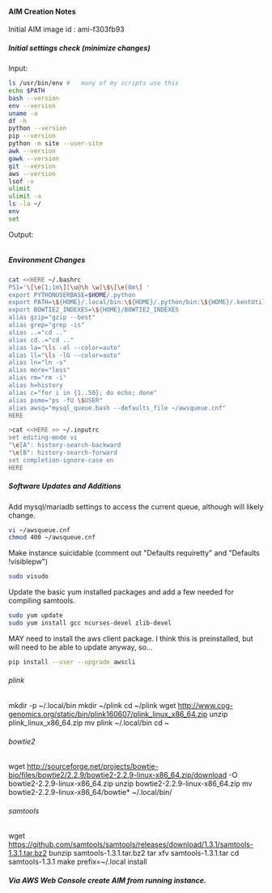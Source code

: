 #### AIM Creation Notes

Initial AIM image id : ami-f303fb93


##### Initial settings check (minimize changes)

Input:
```BASH
ls /usr/bin/env	#	many of my scripts use this
echo $PATH
bash --version
env --version
uname -a
df -h
python --version
pip --version
python -m site --user-site
awk --version
gawk --version
git --version
aws --version
lsof -v
ulimit
ulimit -a
ls -la ~/
env
set
```


Output:
```BASH


```



##### Environment Changes


```BASH
cat <<HERE ~/.bashrc
PS1='\[\e[1;1m\][\u@\h \w]\$\[\e[0m\] '
export PYTHONUSERBASE=$HOME/.python
export PATH=\${HOME}/.local/bin:\${HOME}/.python/bin:\${HOME}/.kentUtils/bin:\${HOME}/.blat:\${HOME}/.trinity:\${HOME}/.blast/bin:\${PATH}
export BOWTIE2_INDEXES=\${HOME}/BOWTIE2_INDEXES
alias gzip="gzip --best"
alias grep="grep -is"
alias ..="cd .."
alias cd..="cd .."
alias la="\ls -al --color=auto"
alias ll="\ls -lG --color=auto"
alias ln="ln -s"
alias more="less"
alias rm="rm -i"
alias h=history
alias c="for i in {1..50}; do echo; done"
alias psme="ps -fU \$USER"
alias awsq="mysql_queue.bash --defaults_file ~/awsqueue.cnf"
HERE
```


```BASH
>cat <<HERE >> ~/.inputrc
set editing-mode vi
"\e[A": history-search-backward
"\e[B": history-search-forward
set completion-ignore-case on
HERE
```


##### Software Updates and Additions

Add mysql/mariadb settings to access the current queue, although will likely change.

```BASH
vi ~/awsqueue.cnf	
chmod 400 ~/awsqueue.cnf
```

Make instance suicidable (comment out "Defaults requiretty" and "Defaults !visiblepw")
```BASH
sudo visudo 
```

Update the basic yum installed packages and add a few needed for compiling samtools.

```BASH
sudo yum update
sudo yum install gcc ncurses-devel zlib-devel	
```

MAY need to install the aws client package.
I think this is preinstalled, but will need to be able to update anyway, so...

```BASH
pip install --user --upgrade awscli
```


###### plink
mkdir -p ~/.local/bin
mkdir ~/plink
cd ~/plink
wget http://www.cog-genomics.org/static/bin/plink160607/plink_linux_x86_64.zip
unzip plink_linux_x86_64.zip
mv plink ~/.local/bin
cd ~

###### bowtie2
wget http://sourceforge.net/projects/bowtie-bio/files/bowtie2/2.2.9/bowtie2-2.2.9-linux-x86_64.zip/download -O bowtie2-2.2.9-linux-x86_64.zip
unzip bowtie2-2.2.9-linux-x86_64.zip
mv bowtie2-2.2.9-linux-x86_64/bowtie* ~/.local/bin/


###### samtools
wget https://github.com/samtools/samtools/releases/download/1.3.1/samtools-1.3.1.tar.bz2
bunzip samtools-1.3.1.tar.bz2
tar xfv samtools-1.3.1.tar
cd samtools-1.3.1
make prefix=~/.local install
















##### Via AWS Web Console create AIM from running instance.



